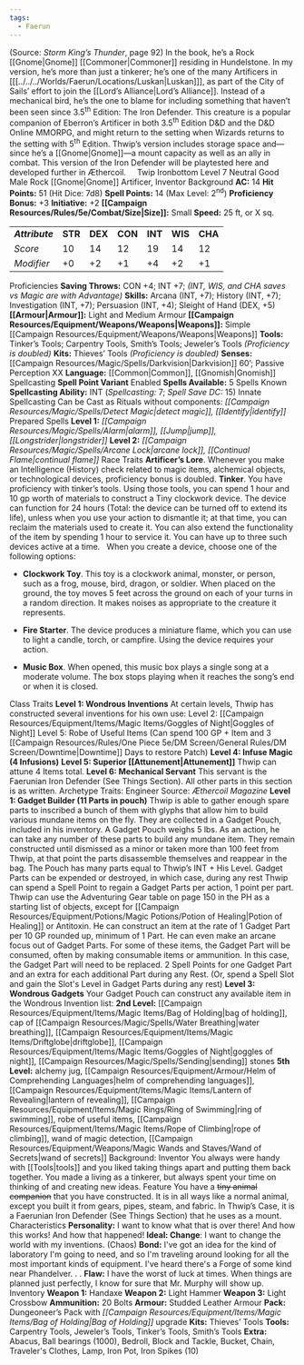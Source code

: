 ```yaml
---
tags:
  - Faerun
---
```


(Source: *Storm King’s Thunder*, page 92)
In the book, he’s a Rock [[Gnome|Gnome]] [[Commoner|Commoner]] residing in Hundelstone. In my version, he’s more than just a tinkerer; he’s one of the many Artificers in [[[../../../Worlds/Faerun/Locations/Luskan|Luskan]]], as part of the City of Sails’ effort to join the [[Lord’s Alliance|Lord’s Alliance]]. Instead of a mechanical bird, he’s the one to blame for including something that haven’t been seen since 3.5<sup>th</sup> Edition: The Iron Defender. This creature is a popular companion of Eberron’s Artificer in both 3.5<sup>th</sup> Edition D&D and the D&D Online MMORPG, and might return to the setting when Wizards returns to the setting with 5<sup>th</sup> Edition. Thwip’s version includes storage space and—since he’s a [[Gnome|Gnome]]—a mount capacity as well as an ally in combat. This version of the Iron Defender will be playtested here and developed further in Æthercoil.
 
 
Twip Ironbottom
Level 7 Neutral Good Male Rock [[Gnome|Gnome]] Artificer, Inventor Background
**AC:** 14
**Hit Points:** 51 (Hit Dice: 7d8)
**Spell Points:** 14 (Max Level: 2<sup>nd</sup>)
**Proficiency Bonus:** +3
**Initiative:** +2
**[[Campaign Resources/Rules/5e/Combat/Size|Size]]:** Small
**Speed:** 25 ft, or X sq.

|                 |         |         |         |         |         |         |
|-----------------|---------|---------|---------|---------|---------|---------|
| ***Attribute*** | **STR** | **DEX** | **CON** | **INT** | **WIS** | **CHA** |
| *Score*         | 10      | 14      | 12      | 19      | 14      | 12      |
| *Modifier*      | +0      | +2      | +1      | +4      | +2      | +1      |

Proficiencies
**Saving Throws:** CON +4; INT +7; *(INT, WIS, and CHA saves vs Magic are with Advantage)*
**Skills:** Arcana (INT, +7); History (INT, +7); Investigation (INT, +7); Persuasion (INT, +4); Sleight of Hand (DEX, +5)
**[[Armour|Armour]]:** Light and Medium Armour
**[[Campaign Resources/Equipment/Weapons/Weapons|Weapons]]:** Simple [[Campaign Resources/Equipment/Weapons/Weapons|Weapons]]
**Tools:** Tinker’s Tools; Carpentry Tools, Smith’s Tools; Jeweler’s Tools *(Proficiency is doubled)*
**Kits:** Thieves’ Tools *(Proficiency is doubled)*
**Senses:** [[Campaign Resources/Magic/Spells/Darkvision|Darkvision]] 60’; Passive Perception XX
**Language:** [[Common|Common]], [[Gnomish|Gnomish]]
Spellcasting
**Spell Point Variant** Enabled
**Spells Available:** 5 Spells Known
**Spellcasting Ability:** INT (*Spellcasting:* 7; *Spell Save DC:* 15)
Innate Spellcasting
Can be Cast as Rituals without components: *[[Campaign Resources/Magic/Spells/Detect Magic|detect magic]], [[Identify|identify]]*
Prepared Spells
**Level 1:** *[[Campaign Resources/Magic/Spells/Alarm|alarm]], [[Jump|jump]], [[Longstrider|longstrider]]*
**Level 2:** *[[Campaign Resources/Magic/Spells/Arcane Lock|arcane lock]], [[Continual Flame|continual flame]]*
Race Traits
**Artificer’s Lore**. Whenever you make an Intelligence (History) check related to magic items, alchemical objects, or technological devices, proficiency bonus is doubled.
**Tinker**. You have proficiency with tinker’s tools. Using those tools, you can spend 1 hour and 10 gp worth of materials to construct a Tiny clockwork device. The device can function for 24 hours (Total: the device can be turned off to extend its life), unless when you use your action to dismantle it; at that time, you can reclaim the materials used to create it. You can also extend the functionality of the item by spending 1 hour to service it. You can have up to three such devices active at a time.
 
When you create a device, choose one of the following options:
 

-   **Clockwork Toy**. This toy is a clockwork animal, monster, or person, such as a frog, mouse, bird, dragon, or soldier. When placed on the ground, the toy moves 5 feet across the ground on each of your turns in a random direction. It makes noises as appropriate to the creature it represents.

-   **Fire Starter**. The device produces a miniature flame, which you can use to light a candle, torch, or campfire. Using the device requires your action.

-   **Music Box**. When opened, this music box plays a single song at a moderate volume. The box stops playing when it reaches the song’s end or when it is closed.

Class Traits
**Level 1: Wondrous Inventions**
At certain levels, Thwip has constructed several inventions for his own use:
Level 2: [[Campaign Resources/Equipment/Items/Magic Items/Goggles of Night|Goggles of Night]]
Level 5: Robe of Useful Items (Can spend 100 GP + Item and 3 [[Campaign Resources/Rules/One Piece 5e/DM Screen/General Rules/DM Screen/Downtime|Downtime]] Days to restore Patch)
**Level 4: Infuse Magic (4 Infusions)**
**Level 5: Superior [[Attunement|Attunement]]**
Thwip can attune 4 Items total.
**Level 6: Mechanical Servant**
This servant is the Faerunian Iron Defender (See Things Section). All other parts in this section is as written.
Archetype Traits: Engineer
Source: *Æthercoil Magazine*
**Level 1: Gadget Builder (11 Parts in pouch)**
Thwip is able to gather enough spare parts to inscribed a bunch of them with glyphs that allow him to build various mundane items on the fly. They are collected in a Gadget Pouch, included in his inventory. A Gadget Pouch weighs 5 lbs.
As an action, he can take any number of these parts to build any mundane item. They remain constructed until dismissed as a minor or taken more than 100 feet from Thwip, at that point the parts disassemble themselves and reappear in the bag. The Pouch has many parts equal to Thwip’s INT + His Level. Gadget Parts can be expended or destroyed, in which case, during any rest Thwip can spend a Spell Point to regain a Gadget Parts per action, 1 point per part.
Thwip can use the Adventuring Gear table on page 150 in the PH as a starting list of objects, except for [[Campaign Resources/Equipment/Potions/Magic Potions/Potion of Healing|Potion of Healing]] or Antitoxin. He can construct an item at the rate of 1 Gadget Part per 10 GP rounded up, minimum of 1 Part. He can even make an arcane focus out of Gadget Parts.
For some of these items, the Gadget Part will be consumed, often by making consumable items or ammunition. In this case, the Gadget Part will need to be replaced. 2 Spell Points for one Gadget Part and an extra for each additional Part during any Rest. (Or, spend a Spell Slot and gain the Slot's Level in Gadget Parts during any rest)
**Level 3: Wondrous Gadgets**
Your Gadget Pouch can construct any available item in the Wondrous Invention list:
**2nd Level:** [[Campaign Resources/Equipment/Items/Magic Items/Bag of Holding|bag of holding]], cap of [[Campaign Resources/Magic/Spells/Water Breathing|water breathing]], [[Campaign Resources/Equipment/Items/Magic Items/Driftglobe|driftglobe]], [[Campaign Resources/Equipment/Items/Magic Items/Goggles of Night|goggles of night]], [[Campaign Resources/Magic/Spells/Sending|sending]] stones
**5th Level:** alchemy jug, [[Campaign Resources/Equipment/Armour/Helm of Comprehending Languages|helm of comprehending languages]], [[Campaign Resources/Equipment/Items/Magic Items/Lantern of Revealing|lantern of revealing]], [[Campaign Resources/Equipment/Items/Magic Rings/Ring of Swimming|ring of swimming]], robe of useful items, [[Campaign Resources/Equipment/Items/Magic Items/Rope of Climbing|rope of climbing]], wand of magic detection, [[Campaign Resources/Equipment/Weapons/Magic Wands and Staves/Wand of Secrets|wand of secrets]]
Background: Inventor
You always were handy with [[Tools|tools]] and you liked taking things apart and putting them back together. You made a living as a tinkerer, but always spent your time on thinking of and creating new ideas.
Feature
You have a ~~tiny animal companion~~ that you have constructed. It is in all ways like a normal animal, except you built it from gears, pipes, steam, and fabric. In Thwip’s Case, it is a Faerunian Iron Defender (See Things Section) that he uses as a mount.
Characteristics
**Personality:** I want to know what that is over there! And how this works! And how that happened!
**Ideal: Change**: I want to change the world with my inventions. (Chaos)
**Bond:** I've got an idea for the kind of laboratory I'm going to need, and so I'm traveling around looking for all the most important kinds of equipment. I've heard there's a Forge of some kind near Phandelver. . .
**Flaw:** I have the worst of luck at times. When things are planned just perfectly, I know for sure that Mr. Murphy will show up.
Inventory
**Weapon 1:** Handaxe
**Weapon 2:** Light Hammer
**Weapon 3:** Light Crossbow
**Ammunition:** 20 Bolts
**Armour:** Studded Leather Armour
**Pack:** Dungeoneer’s Pack with *[[Campaign Resources/Equipment/Items/Magic Items/Bag of Holding|Bag of Holding]]* upgrade
**Kits:** Thieves’ Tools
**Tools:** Carpentry Tools, Jeweler’s Tools, Tinker’s Tools, Smith’s Tools
**Extra:** Abacus, Ball bearings (1000), Bedroll, Block and Tackle, Bucket, Chain, Traveler's Clothes, Lamp, Iron Pot, Iron Spikes (10)
 

